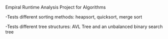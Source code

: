 Empiral Runtime Analysis Project for Algorithms

-Tests different sorting methods: heapsort, quicksort, merge sort

-Tests different tree structures: AVL Tree and an unbalanced binary search tree
